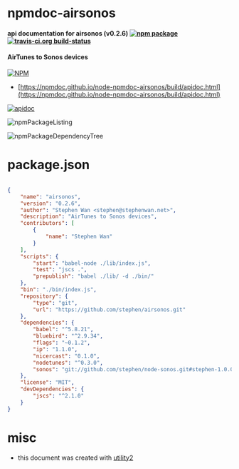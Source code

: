 # npmdoc-airsonos

#### api documentation for  airsonos (v0.2.6)  [![npm package](https://img.shields.io/npm/v/npmdoc-airsonos.svg?style=flat-square)](https://www.npmjs.org/package/npmdoc-airsonos) [![travis-ci.org build-status](https://api.travis-ci.org/npmdoc/node-npmdoc-airsonos.svg)](https://travis-ci.org/npmdoc/node-npmdoc-airsonos)

#### AirTunes to Sonos devices

[![NPM](https://nodei.co/npm/airsonos.png?downloads=true&downloadRank=true&stars=true)](https://www.npmjs.com/package/airsonos)

- [https://npmdoc.github.io/node-npmdoc-airsonos/build/apidoc.html](https://npmdoc.github.io/node-npmdoc-airsonos/build/apidoc.html)

[![apidoc](https://npmdoc.github.io/node-npmdoc-airsonos/build/screenCapture.buildCi.browser.%252Ftmp%252Fbuild%252Fapidoc.html.png)](https://npmdoc.github.io/node-npmdoc-airsonos/build/apidoc.html)

![npmPackageListing](https://npmdoc.github.io/node-npmdoc-airsonos/build/screenCapture.npmPackageListing.svg)

![npmPackageDependencyTree](https://npmdoc.github.io/node-npmdoc-airsonos/build/screenCapture.npmPackageDependencyTree.svg)



# package.json

```json

{
    "name": "airsonos",
    "version": "0.2.6",
    "author": "Stephen Wan <stephen@stephenwan.net>",
    "description": "AirTunes to Sonos devices",
    "contributors": [
        {
            "name": "Stephen Wan"
        }
    ],
    "scripts": {
        "start": "babel-node ./lib/index.js",
        "test": "jscs .",
        "prepublish": "babel ./lib/ -d ./bin/"
    },
    "bin": "./bin/index.js",
    "repository": {
        "type": "git",
        "url": "https://github.com/stephen/airsonos.git"
    },
    "dependencies": {
        "babel": "^5.8.21",
        "bluebird": "^2.9.34",
        "flags": "~0.1.2",
        "ip": "1.1.0",
        "nicercast": "0.1.0",
        "nodetunes": "^0.3.0",
        "sonos": "git://github.com/stephen/node-sonos.git#stephen-1.0.0"
    },
    "license": "MIT",
    "devDependencies": {
        "jscs": "^2.1.0"
    }
}
```



# misc
- this document was created with [utility2](https://github.com/kaizhu256/node-utility2)
